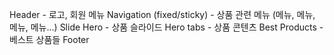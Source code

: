 Header - 로고, 회원 메뉴
Navigation (fixed/sticky) - 상품 관련 메뉴 (메뉴, 메뉴, 메뉴, 메뉴...)
Slide Hero - 상품 슬라이드 Hero
tabs - 상품 콘텐츠
Best Products - 베스트 상품들
Footer
